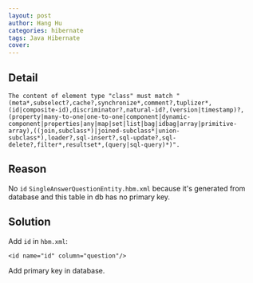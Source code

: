 ```yaml
---
layout: post
author: Hang Hu
categories: hibernate
tags: Java Hibernate 
cover: 
---
```


## Detail

`
The content of element type "class" must match "(meta*,subselect?,cache?,synchronize*,comment?,tuplizer*,(id|composite-id),discriminator?,natural-id?,(version|timestamp)?,(property|many-to-one|one-to-one|component|dynamic-component|properties|any|map|set|list|bag|idbag|array|primitive-array),((join,subclass*)|joined-subclass*|union-subclass*),loader?,sql-insert?,sql-update?,sql-delete?,filter*,resultset*,(query|sql-query)*)".
`
## Reason

No `id` `SingleAnswerQuestionEntity.hbm.xml` because it's generated from database and this table in db has no primary key.
## Solution

Add `id` in `hbm.xml`:

```
<id name="id" column="question"/>
```

Add primary key in database.
